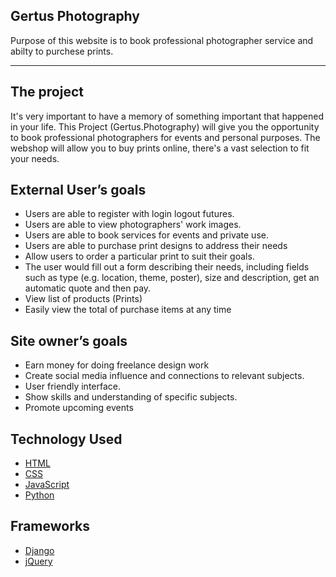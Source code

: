 ## Gertus Photography
 
Purpose of this website is to book professional photographer service and abilty to purchese prints.

----------------------------------------------------------------------------------------
## The project 

It's very important to have a memory of something important that happened in your life.
This Project (Gertus.Photography) will give you the opportunity to book professional photographers for events and personal purposes.
The webshop will allow you to buy prints online, there's a vast selection to fit your needs.


## External User’s goals

- Users are able to register with login logout futures.	
- Users are able to view photographers' work images.
- Users are able to book services for events and private use.
- Users are able to purchase print designs to address their needs
- Allow users to order a particular print  to suit their goals.
- The user would fill out a form describing their needs, including fields such as type (e.g. location, theme, poster), size and description, get an automatic quote and then pay.
- View list of products (Prints) 
- Easily view  the total of purchase items at any time

## Site owner’s goals

- Earn money for doing freelance design work
- Create social media influence and connections to relevant subjects.
- User friendly interface.
- Show skills and understanding of specific subjects.
- Promote upcoming events

## Technology Used 

- [HTML](https://en.wikipedia.org/wiki/HTML)
- [CSS](https://en.wikipedia.org/wiki/CSS)
- [JavaScript](https://en.wikipedia.org/wiki/JavaScript)
- [Python](https://en.wikipedia.org/wiki/Python_(programming_language))

## Frameworks
- [Django](https://en.wikipedia.org/wiki/Django)
- [jQuery](https://en.wikipedia.org/wiki/JQuery)
